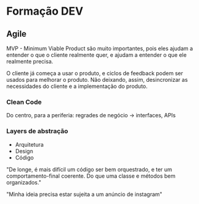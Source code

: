 # Formação DEV

## Agile

MVP - Minimum Viable Product são muito importantes, pois eles ajudam a entender o que o cliente realmente quer, e ajudam a entender o que ele realmente precisa.

O cliente já começa a usar o produto, e ciclos de feedback podem ser usados para melhorar o produto. Não deixando, assim, desincronizar as necessidades do cliente e a implementação do produto.


### Clean Code

Do centro, para a periferia: regrades de negócio -> interfaces, APIs

### Layers de abstração

- Arquitetura
- Design
- Código

"De longe, é mais difícil um código ser bem orquestrado, e ter um comportamento-final coerente. Do que uma classe e métodos bem organizados."

"Minha ideia precisa estar sujeita a um anúncio de instagram"
